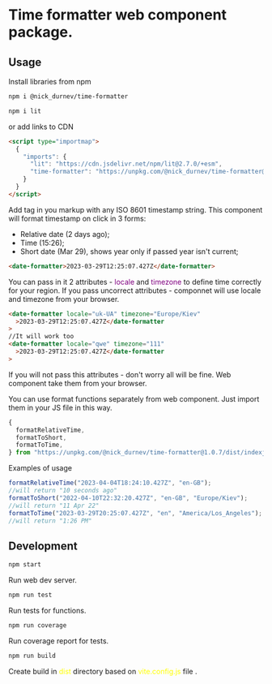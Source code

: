 # Time formatter web component package.

## Usage

Install libraries from npm

```bash
npm i @nick_durnev/time-formatter
```

```bash
npm i lit
```

or add links to CDN

```html
<script type="importmap">
  {
    "imports": {
      "lit": "https://cdn.jsdelivr.net/npm/lit@2.7.0/+esm",
      "time-formatter": "https://unpkg.com/@nick_durnev/time-formatter@1.0.7/dist/index.js"
    }
  }
</script>
```

Add <date-formatter> tag in you markup with any ISO 8601 timestamp string. This component will format timestamp on click in 3 forms:

- Relative date (2 days ago);
- Time (15:26);
- Short date (Mar 29), shows year only if passed year isn't current;

```html
<date-formatter>2023-03-29T12:25:07.427Z</date-formatter>
```

You can pass in it 2 attributes - <span style="color:purple">locale</span> and <span style="color:purple">timezone</span> to define time correctly for your region. If you pass uncorrect attributes - componnet will use locale and timezone from your browser.

```html
<date-formatter locale="uk-UA" timezone="Europe/Kiev"
  >2023-03-29T12:25:07.427Z</date-formatter
>
//It will work too
<date-formatter locale="qwe" timezone="111"
  >2023-03-29T12:25:07.427Z</date-formatter
>
```

If you will not pass this attributes - don't worry all will be fine. Web component take them from your browser.

You can use format functions separately from web component.
Just import them in your JS file in this way.

```javascript
{
  formatRelativeTime,
  formatToShort,
  formatToTime,
} from "https://unpkg.com/@nick_durnev/time-formatter@1.0.7/dist/indexjs";
```

Examples of usage

```javascript
formatRelativeTime("2023-04-04T18:24:10.427Z", "en-GB");
//will return "10 seconds ago"
formatToShort("2022-04-10T22:32:20.427Z", "en-GB", "Europe/Kiev");
//will return "11 Apr 22"
formatToTime("2023-03-29T20:25:07.427Z", "en", "America/Los_Angeles");
//will return "1:26 PM"
```

## Development

```bash
npm start
```

Run web dev server.

```bash
npm run test
```

Run tests for functions.

```bash
npm run coverage
```

Run coverage report for tests.

```bash
npm run build
```

Create build in <span style="color:yellow">dist</span> directory based on <span style="color:yellow">vite.config.js</span> file .
